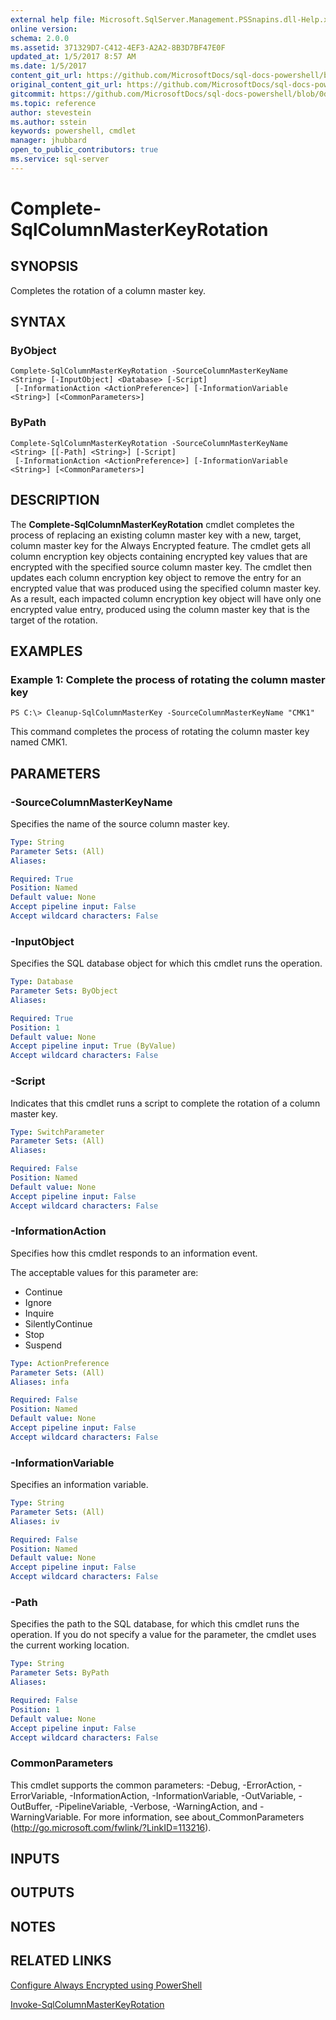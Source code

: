 ```yaml
---
external help file: Microsoft.SqlServer.Management.PSSnapins.dll-Help.xml
online version: 
schema: 2.0.0
ms.assetid: 371329D7-C412-4EF3-A2A2-8B3D7BF47E0F
updated_at: 1/5/2017 8:57 AM
ms.date: 1/5/2017
content_git_url: https://github.com/MicrosoftDocs/sql-docs-powershell/blob/live/sqlserver-cmdlets/sqlserver-module/vlatest/Complete-SqlColumnMasterKeyRotation.md
original_content_git_url: https://github.com/MicrosoftDocs/sql-docs-powershell/blob/live/sqlserver-cmdlets/sqlserver-module/vlatest/Complete-SqlColumnMasterKeyRotation.md
gitcommit: https://github.com/MicrosoftDocs/sql-docs-powershell/blob/0d97835841eb5cfbe37d096037375a2e0c3eb87c/sqlserver-cmdlets/sqlserver-module/vlatest/Complete-SqlColumnMasterKeyRotation.md
ms.topic: reference
author: stevestein
ms.author: sstein
keywords: powershell, cmdlet
manager: jhubbard
open_to_public_contributors: true
ms.service: sql-server
---
```


# Complete-SqlColumnMasterKeyRotation

## SYNOPSIS
Completes the rotation of a column master key.

## SYNTAX

### ByObject
```
Complete-SqlColumnMasterKeyRotation -SourceColumnMasterKeyName <String> [-InputObject] <Database> [-Script]
 [-InformationAction <ActionPreference>] [-InformationVariable <String>] [<CommonParameters>]
```

### ByPath
```
Complete-SqlColumnMasterKeyRotation -SourceColumnMasterKeyName <String> [[-Path] <String>] [-Script]
 [-InformationAction <ActionPreference>] [-InformationVariable <String>] [<CommonParameters>]
```

## DESCRIPTION
The **Complete-SqlColumnMasterKeyRotation** cmdlet completes the process of replacing an existing column master key with a new, target, column master key for the Always Encrypted feature.
The cmdlet gets all column encryption key objects containing encrypted key values that are encrypted with the specified source column master key.
The cmdlet then updates each column encryption key object to remove the entry for an encrypted value that was produced using the specified column master key.
As a result, each impacted column encryption key object will have only one encrypted value entry, produced using the column master key that is the target of the rotation.

## EXAMPLES

### Example 1: Complete the process of rotating the column master key
```
PS C:\> Cleanup-SqlColumnMasterKey -SourceColumnMasterKeyName "CMK1"
```

This command completes the process of rotating the column master key named CMK1.

## PARAMETERS

### -SourceColumnMasterKeyName
Specifies the name of the source column master key.

```yaml
Type: String
Parameter Sets: (All)
Aliases: 

Required: True
Position: Named
Default value: None
Accept pipeline input: False
Accept wildcard characters: False
```

### -InputObject
Specifies the SQL database object for which this cmdlet runs the operation.

```yaml
Type: Database
Parameter Sets: ByObject
Aliases: 

Required: True
Position: 1
Default value: None
Accept pipeline input: True (ByValue)
Accept wildcard characters: False
```

### -Script
Indicates that this cmdlet runs a script to complete the rotation of a column master key.

```yaml
Type: SwitchParameter
Parameter Sets: (All)
Aliases: 

Required: False
Position: Named
Default value: None
Accept pipeline input: False
Accept wildcard characters: False
```

### -InformationAction
Specifies how this cmdlet responds to an information event.

The acceptable values for this parameter are:

- Continue
- Ignore
- Inquire
- SilentlyContinue
- Stop
- Suspend

```yaml
Type: ActionPreference
Parameter Sets: (All)
Aliases: infa

Required: False
Position: Named
Default value: None
Accept pipeline input: False
Accept wildcard characters: False
```

### -InformationVariable
Specifies an information variable.

```yaml
Type: String
Parameter Sets: (All)
Aliases: iv

Required: False
Position: Named
Default value: None
Accept pipeline input: False
Accept wildcard characters: False
```

### -Path
Specifies the path to the SQL database, for which this cmdlet runs the operation.
If you do not specify a value for the parameter, the cmdlet uses the current working location.

```yaml
Type: String
Parameter Sets: ByPath
Aliases: 

Required: False
Position: 1
Default value: None
Accept pipeline input: False
Accept wildcard characters: False
```

### CommonParameters
This cmdlet supports the common parameters: -Debug, -ErrorAction, -ErrorVariable, -InformationAction, -InformationVariable, -OutVariable, -OutBuffer, -PipelineVariable, -Verbose, -WarningAction, and -WarningVariable. For more information, see about_CommonParameters (http://go.microsoft.com/fwlink/?LinkID=113216).

## INPUTS

## OUTPUTS

## NOTES

## RELATED LINKS

[Configure Always Encrypted using PowerShell](https://msdn.microsoft.com/library/mt755926.aspx)

[Invoke-SqlColumnMasterKeyRotation](xref:sqlserver-module/vlatest/Invoke-SqlColumnMasterKeyRotation.md)
